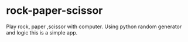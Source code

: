 # rock-paper-scissor
Play rock, paper ,scissor with computer. Using python random generator and logic this is a simple app.
